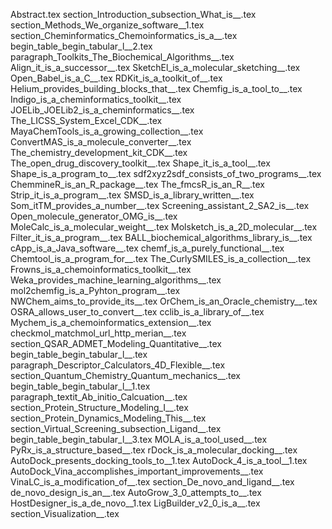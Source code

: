 Abstract.tex
section_Introduction_subsection_What_is__.tex
section_Methods_We_organize_software__1.tex
section_Cheminformatics_Chemoinformatics_is_a__.tex
begin_table_begin_tabular_l__2.tex
paragraph_Toolkits_The_Biochemical_Algorithms__.tex
Align_it_is_a_successor__.tex
SketchEl_is_a_molecular_sketching__.tex
Open_Babel_is_a_C__.tex
RDKit_is_a_toolkit_of__.tex
Helium_provides_building_blocks_that__.tex
Chemfig_is_a_tool_to__.tex
Indigo_is_a_cheminformatics_toolkit__.tex
JOELib_JOELib2_is_a_cheminformatics__.tex
The_LICSS_System_Excel_CDK__.tex
MayaChemTools_is_a_growing_collection__.tex
ConvertMAS_is_a_molecule_converter__.tex
The_chemistry_development_kit_CDK__.tex
The_open_drug_discovery_toolkit__.tex
Shape_it_is_a_tool__.tex
Shape_is_a_program_to__.tex
sdf2xyz2sdf_consists_of_two_programs__.tex
ChemmineR_is_an_R_package__.tex
The_fmcsR_is_an_R__.tex
Strip_it_is_a_program__.tex
SMSD_is_a_library_written__.tex
Som_itTM_provides_a_number__.tex
Screening_assistant_2_SA2_is__.tex
Open_molecule_generator_OMG_is__.tex
MoleCalc_is_a_molecular_weight__.tex
Molsketch_is_a_2D_molecular__.tex
Filter_it_is_a_program__.tex
BALL_biochemical_algorithms_library_is__.tex
cApp_is_a_Java_software__.tex
chemf_is_a_purely_functional__.tex
Chemtool_is_a_program_for__.tex
The_CurlySMILES_is_a_collection__.tex
Frowns_is_a_chemoinformatics_toolkit__.tex
Weka_provides_machine_learning_algorithms__.tex
mol2chemfig_is_a_Pyhton_program__.tex
NWChem_aims_to_provide_its__.tex
OrChem_is_an_Oracle_chemistry__.tex
OSRA_allows_user_to_convert__.tex
cclib_is_a_library_of__.tex
Mychem_is_a_chemoinformatics_extension__.tex
checkmol_matchmol_url_http_merian__.tex
section_QSAR_ADMET_Modeling_Quantitative__.tex
begin_table_begin_tabular_l__.tex
paragraph_Descriptor_Calculators_4D_Flexible__.tex
section_Quantum_Chemistry_Quantum_mechanics__.tex
begin_table_begin_tabular_l__1.tex
paragraph_textit_Ab_initio_Calcuation__.tex
section_Protein_Structure_Modeling_I__.tex
section_Protein_Dynamics_Modeling_This__.tex
section_Virtual_Screening_subsection_Ligand__.tex
begin_table_begin_tabular_l__3.tex
MOLA_is_a_tool_used__.tex
PyRx_is_a_structure_based__.tex
rDock_is_a_molecular_docking__.tex
AutoDock_presents_docking_tools_to__1.tex
AutoDock_4_is_a_tool__1.tex
AutoDock_Vina_accomplishes_important_improvements__.tex
VinaLC_is_a_modification_of__.tex
section_De_novo_and_ligand__.tex
de_novo_design_is_an__.tex
AutoGrow_3_0_attempts_to__.tex
HostDesigner_is_a_de_novo__1.tex
LigBuilder_v2_0_is_a__.tex
section_Visualization__.tex